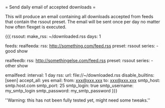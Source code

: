 = Send daily email of accepted downloads =

This will produce an email containing all downloads accepted from feeds that contain the rssout preset. The email will be sent once per day no matter how often flexget is executed.

{{{
rssout:
  make_rss: ~/downloaded.rss
    days: 1

feeds:
  realfeeda:
    rss: http://something.com/feed.rss
    preset: rssout
    series:
      - good show

  realfeedb:
    rss: http://somethingelse.com/feed.rss
    preset: rssout
    series:
      - other show

  emailfeed:
    interval: 1 day
    rss:
      url: file://~/downloaded.rss
    disable_builtins: [seen]
    accept_all: yes
    email:
      from: xxx@xxx.xxx
      to: xxx@xxx.xxx
      smtp_host: smtp.host.com
      smtp_port: 25
      smtp_login: true
      smtp_username: my_smtp_login
      smtp_password: my_smtp_password
}}}

''Warning: this has not been fully tested yet, might need some tweaks.''
